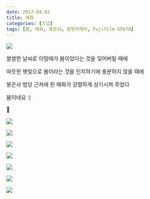 ```yaml
---
date: 2017-04-02
title: 매화
categories: [스냅]
tags: [봄, 매화, 봉은사, 중형카메라, Fujifilm GF670]
---
```


![](./Image7.jpg)

쌀쌀한 날씨로 이맘때가 봄이었다는 것을 잊어버릴 때에

따듯한 햇빛으로 봄이라는 것을 인지하기에 충분하지 않을 때에

봉은사 법당 근처에 핀 매화가 강렬하게 상기시켜 주었다

봄이네요 :)

🌸

![](./image-asset.jpeg)

![](./image-asset1.jpeg)

![](./image-asset2.jpeg)

![](./image-asset3.jpeg)

![](./image-asset4.jpeg)

![](./image-asset5.jpeg)

![](./image-asset6.jpeg)
